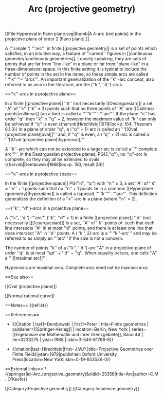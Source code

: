 ﻿---
lastrevid: 617094751
pageid: 5744937
canonicalurl: http://en.wikipedia.org/wiki/Arc_(projective_geometry)
title: Arc (projective geometry)
editurl: http://en.wikipedia.org/w/index.php?title=Arc_(projective_geometry)&action=edit
length: 3540
contentmodel: wikitext
pagelanguage: en
touched: 2015-02-14T13:05:20Z
ns: 0
fullurl: http://en.wikipedia.org/wiki/Arc_(projective_geometry)
---

[[File:Hyperoval in Fano plane.svg|thumb|A 4-arc (red points) in the projective plane of order 2 (Fano plane).]]

A (''simple'') '''arc''' in finite [[projective geometry]] is a set of points which satisfies, in an intuitive way, a feature of ''curved'' figures in [[continuous geometry|continuous geometries]]. Loosely speaking, they are sets of points that are far from "line-like" in a plane or far from "plane-like" in a three-dimensional space. In this finite setting it is typical to include the number of points in the set in the name, so these simple arcs are called '''''k'''''-'''arcs'''. An important generalization of the ''k''-arc concept, also referred to as arcs in the literature, are the (''k'',&nbsp;''d'')-arcs.

==''k''-arcs in a projective plane==

In a finite [[projective plane]] ''&pi;'' (not necessarily [[Desarguesian]]) a set ''A'' of ''k'' (''k'' ≥ 3) points such that no three points of ''A'' are [[Collinear points|collinear]] (on a line) is called a '''''k'''''-'''arc'''. If the plane ''&pi;'' has order ''q'' then ''k'' ≤ ''q'' + 2, however the maximum value of ''k'' can only be achieved if ''q'' is even.<ref>{{harvnb|Hirschfeld|1979|loc=p. 164, Theorem 8.1.3}}</ref> In a plane of order ''q'', a (''q'' + 1)-arc is called an '''[[Oval (projective plane)|oval]]''' and, if ''q'' is even, a (''q'' + 2)-arc is called a '''[[Oval (projective plane)|hyperoval]]'''.

A ''k''-arc which can not be extended to a larger arc is called a '''''complete arc'''''. In the Desarguesian projective planes, PG(2,''q''), no ''q''-arc is complete, so they may all be extended to ovals.<ref>{{harvnb|Dembowski|1968|loc=p. 150, result 28}}</ref>

==''k''-arcs in a projective space==

In the finite [[projective space]] PG(''n'', ''q'') with ''n'' ≥ 3, a set ''A'' of ''k'' ≥ ''n'' + 1 points such that no ''n'' + 1  points lie in a common [[Hyperplane (geometry)|hyperplane]] is called a (spacial) '''''k'''''-'''arc'''. This definition generalizes the definition of a ''k''-arc in a plane (where ''n'' = 2).

==(''k'',&nbsp;''d'')-arcs in a projective plane==

A (''k'',&nbsp;''d'')-'''arc''' (''k'',&nbsp;''d''&nbsp;&gt;&nbsp;1) in a finite [[projective plane]] ''&pi;'' (not necessarily [[Desarguesian]]) is a set, ''A'' of ''k'' points of <math>\pi</math> such that each line intersects ''A'' in at most ''d'' points, and there is at least one line that does intersect ''A'' in ''d'' points. A (''k'',&nbsp;2)-arc is a '''''k''-arc''' and may be referred to as simply an '''arc''' if the size is not a concern.

The number of points ''k'' of a (''k'',&nbsp;''d'')-arc ''A'' in a projective plane of order ''q'' is at most ''qd''&nbsp;+&nbsp;''d''&nbsp;&minus;&nbsp;''q''.  When equality occurs, one calls ''A'' a '''[[maximal arc]]'''.

Hyperovals are maximal arcs. Complete arcs need not be maximal arcs.

==See also==

[[Oval (projective plane)]]

[[Normal rational curve]]

==Notes==
{{reflist}}

==References==
* {{Citation | last1=Dembowski | first1=Peter | title=Finite geometries | publisher=[[Springer-Verlag]] | location=Berlin, New York | series=[[Ergebnisse der Mathematik und ihrer Grenzgebiete]], Band 44 | mr=0233275  | year=1968 | isbn=3-540-61786-8}}

* {{citation|last=Hirschfeld|first=J.W.P.|title=Projective Geometries over Finite Fields|year=1979|publisher=Oxford University Press|location=New York|isbn=0-19-853526-0}}

==External links==
*{{springer|id=Arc_(projective_geometry)&oldid=25358|title=Arc|author=C.M. O'Keefe}}

[[Category:Projective geometry]]
[[Category:Incidence geometry]]